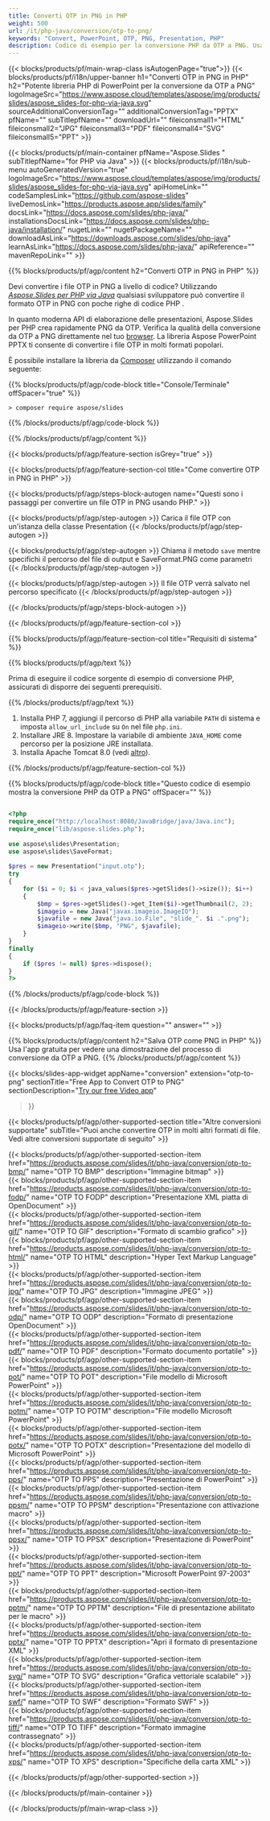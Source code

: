 ```yaml
---
title: Converti OTP in PNG in PHP
weight: 500
url: /it/php-java/conversion/otp-to-png/ 
keywords: "Convert, PowerPoint, OTP, PNG, Presentation, PHP"
description: Codice di esempio per la conversione PHP da OTP a PNG. Usa l'API PHP di PowerPoint per la conversione batch di file OTP in file PNG.
---
```


{{< blocks/products/pf/main-wrap-class isAutogenPage="true">}}
{{< blocks/products/pf/i18n/upper-banner h1="Converti OTP in PNG in PHP" h2="Potente libreria PHP di PowerPoint per la conversione da OTP a PNG" logoImageSrc="https://www.aspose.cloud/templates/aspose/img/products/slides/aspose_slides-for-php-via-java.svg" sourceAdditionalConversionTag="" additionalConversionTag="PPTX" pfName="" subTitlepfName="" downloadUrl="" fileiconsmall1="HTML" fileiconsmall2="JPG" fileiconsmall3="PDF" fileiconsmall4="SVG" fileiconsmall5="PPT" >}}

{{< blocks/products/pf/main-container pfName="Aspose.Slides " subTitlepfName="for PHP via Java" >}}
{{< blocks/products/pf/i18n/sub-menu autoGeneratedVersion="true" logoImageSrc="https://www.aspose.cloud/templates/aspose/img/products/slides/aspose_slides-for-php-via-java.svg" apiHomeLink="" codeSamplesLink="https://github.com/aspose-slides" liveDemosLink="https://products.aspose.app/slides/family" docsLink="https://docs.aspose.com/slides/php-java/" installationsDocsLink="https://docs.aspose.com/slides/php-java/installation/" nugetLink="" nugetPackageName="" downloadAsLink="https://downloads.aspose.com/slides/php-java" learnAsLink="https://docs.aspose.com/slides/php-java/" apiReference="" mavenRepoLink="" >}}

{{% blocks/products/pf/agp/content h2="Converti OTP in PNG in PHP" %}}

Devi convertire i file OTP in PNG a livello di codice? Utilizzando [*Aspose.Slides per PHP via Java*](https://products.aspose.com/slides/it/php-java/) qualsiasi sviluppatore può convertire il formato OTP in PNG con poche righe di codice PHP .

In quanto moderna API di elaborazione delle presentazioni, Aspose.Slides per PHP crea rapidamente PNG da OTP. Verifica la qualità della conversione da OTP a PNG direttamente nel tuo [browser](https://products.aspose.app/slides/conversion/ppt-to-png). La libreria Aspose PowerPoint PPTX ti consente di convertire i file OTP in molti formati popolari.

È possibile installare la libreria da [Composer](https://packagist.org/packages/aspose/slides) utilizzando il comando seguente:

{{% blocks/products/pf/agp/code-block title="Console/Terminale" offSpacer="true" %}}

```console
> composer require aspose/slides 

```

{{% /blocks/products/pf/agp/code-block %}}

{{% /blocks/products/pf/agp/content %}}

{{< blocks/products/pf/agp/feature-section isGrey="true" >}}

{{< blocks/products/pf/agp/feature-section-col title="Come convertire OTP in PNG in PHP" >}}

{{< blocks/products/pf/agp/steps-block-autogen name="Questi sono i passaggi per convertire un file OTP in PNG usando PHP." >}}

{{< blocks/products/pf/agp/step-autogen >}}
Carica il file OTP con un'istanza della classe Presentation
{{< /blocks/products/pf/agp/step-autogen >}}

{{< blocks/products/pf/agp/step-autogen >}}
Chiama il metodo `save` mentre specifichi il percorso del file di output e SaveFormat.PNG come parametri
{{< /blocks/products/pf/agp/step-autogen >}}

{{< blocks/products/pf/agp/step-autogen >}}
Il file OTP verrà salvato nel percorso specificato
{{< /blocks/products/pf/agp/step-autogen >}}

{{< /blocks/products/pf/agp/steps-block-autogen >}}

{{< /blocks/products/pf/agp/feature-section-col >}}

{{% blocks/products/pf/agp/feature-section-col title="Requisiti di sistema" %}}

{{% blocks/products/pf/agp/text %}}

 Prima di eseguire il codice sorgente di esempio di conversione PHP, assicurati di disporre dei seguenti prerequisiti.

{{% /blocks/products/pf/agp/text %}}

1. Installa PHP 7, aggiungi il percorso di PHP alla variabile `PATH` di sistema e imposta `allow_url_include` su `On` nel file `php.ini`.
1. Installare JRE 8. Impostare la variabile di ambiente `JAVA_HOME` come percorso per la posizione JRE installata.
1. Installa Apache Tomcat 8.0 (vedi [altro](https://docs.aspose.com/slides/php-java/installation/)). 

{{% /blocks/products/pf/agp/feature-section-col %}}

{{% blocks/products/pf/agp/code-block title="Questo codice di esempio mostra la conversione PHP da OTP a PNG" offSpacer="" %}}

```php

<?php
require_once("http://localhost:8080/JavaBridge/java/Java.inc");
require_once("lib/aspose.slides.php");
 
use aspose\slides\Presentation;
use aspose\slides\SaveFormat;
 
$pres = new Presentation("input.otp");
try
{
    for ($i = 0; $i < java_values($pres->getSlides()->size()); $i++)
    {
        $bmp = $pres->getSlides()->get_Item($i)->getThumbnail(2, 2);
        $imageio = new Java("javax.imageio.ImageIO");
        $javafile = new Java("java.io.File", "slide_". $i .".png");
        $imageio->write($bmp, "PNG", $javafile);
    }
}
finally
{
    if ($pres != null) $pres->dispose();
}
?>

```
{{% /blocks/products/pf/agp/code-block %}}

{{< /blocks/products/pf/agp/feature-section >}}

{{< blocks/products/pf/agp/faq-item question="" answer="" >}}
 
{{% blocks/products/pf/agp/content h2="Salva OTP come PNG in PHP" %}}
Usa l'app gratuita per vedere una dimostrazione del processo di conversione da OTP a PNG. 
{{% /blocks/products/pf/agp/content %}}

<!-- aboutfile Starts -->

{{< blocks/slides-app-widget 
appName="conversion"
extension="otp-to-png"
sectionTitle="Free App to Convert OTP to PNG" 
sectionDescription="[Try our free Video app](https://products.aspose.app/slides/video/)" 
>}}

<!-- aboutfile Ends -->

{{< blocks/products/pf/agp/other-supported-section title="Altre conversioni supportate" subTitle="Puoi anche convertire OTP in molti altri formati di file. Vedi altre conversioni supportate di seguito" >}}

{{< blocks/products/pf/agp/other-supported-section-item href="https://products.aspose.com/slides/it/php-java/conversion/otp-to-bmp/" name="OTP TO BMP" description="Immagine bitmap" >}}  
{{< blocks/products/pf/agp/other-supported-section-item href="https://products.aspose.com/slides/it/php-java/conversion/otp-to-fodp/" name="OTP TO FODP" description="Presentazione XML piatta di OpenDocument" >}}  
{{< blocks/products/pf/agp/other-supported-section-item href="https://products.aspose.com/slides/it/php-java/conversion/otp-to-gif/" name="OTP TO GIF" description="Formato di scambio grafico" >}}  
{{< blocks/products/pf/agp/other-supported-section-item href="https://products.aspose.com/slides/it/php-java/conversion/otp-to-html/" name="OTP TO HTML" description="Hyper Text Markup Language" >}}  
{{< blocks/products/pf/agp/other-supported-section-item href="https://products.aspose.com/slides/it/php-java/conversion/otp-to-jpg/" name="OTP TO JPG" description="Immagine JPEG" >}}  
{{< blocks/products/pf/agp/other-supported-section-item href="https://products.aspose.com/slides/it/php-java/conversion/otp-to-odp/" name="OTP TO ODP" description="Formato di presentazione OpenDocument" >}}  
{{< blocks/products/pf/agp/other-supported-section-item href="https://products.aspose.com/slides/it/php-java/conversion/otp-to-pdf/" name="OTP TO PDF" description="Formato documento portatile" >}}  
{{< blocks/products/pf/agp/other-supported-section-item href="https://products.aspose.com/slides/it/php-java/conversion/otp-to-pot/" name="OTP TO POT" description="File modello di Microsoft PowerPoint" >}}  
{{< blocks/products/pf/agp/other-supported-section-item href="https://products.aspose.com/slides/it/php-java/conversion/otp-to-potm/" name="OTP TO POTM" description="File modello Microsoft PowerPoint" >}}  
{{< blocks/products/pf/agp/other-supported-section-item href="https://products.aspose.com/slides/it/php-java/conversion/otp-to-potx/" name="OTP TO POTX" description="Presentazione del modello di Microsoft PowerPoint" >}}  
{{< blocks/products/pf/agp/other-supported-section-item href="https://products.aspose.com/slides/it/php-java/conversion/otp-to-pps/" name="OTP TO PPS" description="Presentazione di PowerPoint" >}}  
{{< blocks/products/pf/agp/other-supported-section-item href="https://products.aspose.com/slides/it/php-java/conversion/otp-to-ppsm/" name="OTP TO PPSM" description="Presentazione con attivazione macro" >}}  
{{< blocks/products/pf/agp/other-supported-section-item href="https://products.aspose.com/slides/it/php-java/conversion/otp-to-ppsx/" name="OTP TO PPSX" description="Presentazione di PowerPoint" >}}  
{{< blocks/products/pf/agp/other-supported-section-item href="https://products.aspose.com/slides/it/php-java/conversion/otp-to-ppt/" name="OTP TO PPT" description="Microsoft PowerPoint 97-2003" >}}  
{{< blocks/products/pf/agp/other-supported-section-item href="https://products.aspose.com/slides/it/php-java/conversion/otp-to-pptm/" name="OTP TO PPTM" description="File di presentazione abilitato per le macro" >}}  
{{< blocks/products/pf/agp/other-supported-section-item href="https://products.aspose.com/slides/it/php-java/conversion/otp-to-pptx/" name="OTP TO PPTX" description="Apri il formato di presentazione XML" >}}  
{{< blocks/products/pf/agp/other-supported-section-item href="https://products.aspose.com/slides/it/php-java/conversion/otp-to-svg/" name="OTP TO SVG" description="Grafica vettoriale scalabile" >}}  
{{< blocks/products/pf/agp/other-supported-section-item href="https://products.aspose.com/slides/it/php-java/conversion/otp-to-swf/" name="OTP TO SWF" description="Formato SWF" >}}  
{{< blocks/products/pf/agp/other-supported-section-item href="https://products.aspose.com/slides/it/php-java/conversion/otp-to-tiff/" name="OTP TO TIFF" description="Formato immagine contrassegnato" >}}  
{{< blocks/products/pf/agp/other-supported-section-item href="https://products.aspose.com/slides/it/php-java/conversion/otp-to-xps/" name="OTP TO XPS" description="Specifiche della carta XML" >}}  


{{< /blocks/products/pf/agp/other-supported-section >}}

{{< /blocks/products/pf/main-container >}}
    
{{< /blocks/products/pf/main-wrap-class >}}
